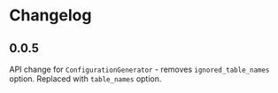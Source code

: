 # Changelog

## 0.0.5

API change for `ConfigurationGenerator` - removes `ignored_table_names` option.
Replaced with `table_names` option.
